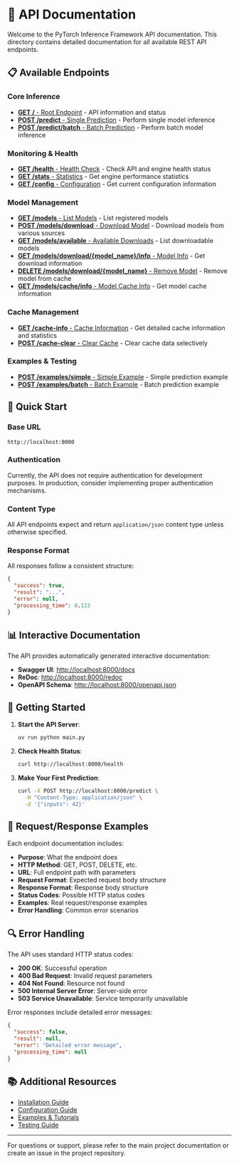 # 🚀 API Documentation

Welcome to the PyTorch Inference Framework API documentation. This directory contains detailed documentation for all available REST API endpoints.

## 📋 Available Endpoints

### Core Inference
- [**GET /** - Root Endpoint](./root.md) - API information and status
- [**POST /predict** - Single Prediction](./predict.md) - Perform single model inference
- [**POST /predict/batch** - Batch Prediction](./batch-predict.md) - Perform batch model inference

### Monitoring & Health
- [**GET /health** - Health Check](./health.md) - Check API and engine health status
- [**GET /stats** - Statistics](./stats.md) - Get engine performance statistics
- [**GET /config** - Configuration](./config.md) - Get current configuration information

### Model Management
- [**GET /models** - List Models](./models.md) - List registered models
- [**POST /models/download** - Download Model](./model-download.md) - Download models from various sources
- [**GET /models/available** - Available Downloads](./model-available.md) - List downloadable models
- [**GET /models/download/{model_name}/info** - Model Info](./model-info.md) - Get download information
- [**DELETE /models/download/{model_name}** - Remove Model](./model-remove.md) - Remove model from cache
- [**GET /models/cache/info** - Model Cache Info](./models-cache-info.md) - Get model cache information

### Cache Management
- [**GET /cache-info** - Cache Information](./cache-info.md) - Get detailed cache information and statistics
- [**POST /cache-clear** - Clear Cache](./cache-clear.md) - Clear cache data selectively

### Examples & Testing
- [**POST /examples/simple** - Simple Example](./examples-simple.md) - Simple prediction example
- [**POST /examples/batch** - Batch Example](./examples-batch.md) - Batch prediction example

## 🔧 Quick Start

### Base URL
```
http://localhost:8000
```

### Authentication
Currently, the API does not require authentication for development purposes. In production, consider implementing proper authentication mechanisms.

### Content Type
All API endpoints expect and return `application/json` content type unless otherwise specified.

### Response Format
All responses follow a consistent structure:

```json
{
  "success": true,
  "result": "...",
  "error": null,
  "processing_time": 0.123
}
```

## 📊 Interactive Documentation

The API provides automatically generated interactive documentation:

- **Swagger UI**: [http://localhost:8000/docs](http://localhost:8000/docs)
- **ReDoc**: [http://localhost:8000/redoc](http://localhost:8000/redoc)
- **OpenAPI Schema**: [http://localhost:8000/openapi.json](http://localhost:8000/openapi.json)

## 🚀 Getting Started

1. **Start the API Server**:
   ```bash
   uv run python main.py
   ```

2. **Check Health Status**:
   ```bash
   curl http://localhost:8000/health
   ```

3. **Make Your First Prediction**:
   ```bash
   curl -X POST http://localhost:8000/predict \
     -H "Content-Type: application/json" \
     -d '{"inputs": 42}'
   ```

## 📝 Request/Response Examples

Each endpoint documentation includes:
- **Purpose**: What the endpoint does
- **HTTP Method**: GET, POST, DELETE, etc.
- **URL**: Full endpoint path with parameters
- **Request Format**: Expected request body structure
- **Response Format**: Response body structure
- **Status Codes**: Possible HTTP status codes
- **Examples**: Real request/response examples
- **Error Handling**: Common error scenarios

## 🔍 Error Handling

The API uses standard HTTP status codes:

- **200 OK**: Successful operation
- **400 Bad Request**: Invalid request parameters
- **404 Not Found**: Resource not found
- **500 Internal Server Error**: Server-side error
- **503 Service Unavailable**: Service temporarily unavailable

Error responses include detailed error messages:

```json
{
  "success": false,
  "result": null,
  "error": "Detailed error message",
  "processing_time": null
}
```

## 📚 Additional Resources

- [Installation Guide](../installation.md)
- [Configuration Guide](../configuration.md)
- [Examples & Tutorials](../examples.md)
- [Testing Guide](../testing.md)

---

For questions or support, please refer to the main project documentation or create an issue in the project repository.
